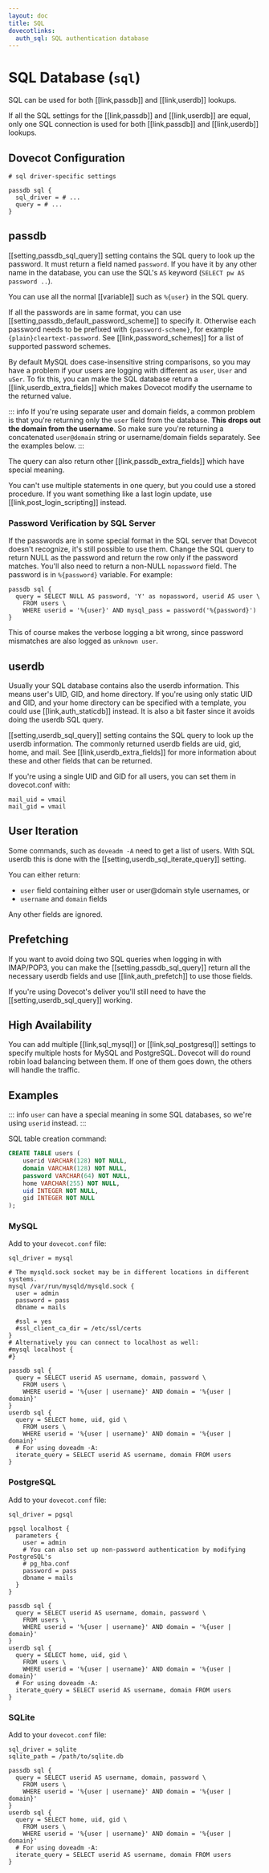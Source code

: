 ```yaml
---
layout: doc
title: SQL
dovecotlinks:
  auth_sql: SQL authentication database
---
```


# SQL Database (`sql`)

SQL can be used for both [[link,passdb]] and [[link,userdb]] lookups.

If all the SQL settings for the [[link,passdb]] and [[link,userdb]] are equal,
only one SQL connection is used for both [[link,passdb]] and [[link,userdb]]
lookups.

## Dovecot Configuration

```[dovecot.conf]
# sql driver-specific settings

passdb sql {
  sql_driver = # ...
  query = # ...
}
```

## passdb

[[setting,passdb_sql_query]] setting contains the SQL query to look up the
password. It must return a field named `password`. If you have it by any other
name in the database, you can use the SQL's `AS` keyword (`SELECT pw AS
password ..`).

You can use all the normal [[variable]] such as `%{user}` in the SQL query.

If all the passwords are in same format, you can use
[[setting,passdb_default_password_scheme]] to specify it. Otherwise each
password needs to be prefixed with `{password-scheme}`, for example
`{plain}cleartext-password`. See [[link,password_schemes]] for a list of
supported password schemes.

By default MySQL does case-insensitive string comparisons, so you may have a
problem if your users are logging with different as `user`, `User` and
`uSer`. To fix this, you can make the SQL database return a
[[link,userdb_extra_fields]] which makes Dovecot modify the username to
the returned value.

::: info
If you're using separate user and domain fields, a common problem is
that you're returning only the `user` field from the database.
**This drops out the domain from the username**. So make sure you're
returning a concatenated `user@domain` string or username/domain
fields separately. See the examples below.
:::

The query can also return other [[link,passdb_extra_fields]]
which have special meaning.

You can't use multiple statements in one query, but you could use a stored
procedure. If you want something like a last login update, use
[[link,post_login_scripting]] instead.

### Password Verification by SQL Server

If the passwords are in some special format in the SQL server that Dovecot
doesn't recognize, it's still possible to use them. Change the SQL query to
return NULL as the password and return the row only if the password matches.
You'll also need to return a non-NULL `nopassword` field. The password is in
`%{password}` variable. For example:

```[dovecot.conf]
passdb sql {
  query = SELECT NULL AS password, 'Y' as nopassword, userid AS user \
    FROM users \
    WHERE userid = '%{user}' AND mysql_pass = password('%{password}')
}
```

This of course makes the verbose logging a bit wrong, since password
mismatches are also logged as `unknown user`.

## userdb

Usually your SQL database contains also the userdb information. This means
user's UID, GID, and home directory. If you're using only static UID and GID,
and your home directory can be specified with a template, you could use
[[link,auth_staticdb]] instead. It is also a bit faster since it avoids
doing the userdb SQL query.

[[setting,userdb_sql_query]] setting contains the SQL query to look up the
userdb information. The commonly returned userdb fields are uid, gid, home, and
mail. See [[link,userdb_extra_fields]] for more information about these and
other fields that can be returned.

If you're using a single UID and GID for all users, you can set them in
dovecot.conf with:

```[dovecot.conf]
mail_uid = vmail
mail_gid = vmail
```

## User Iteration

Some commands, such as `doveadm -A` need to get a list of users. With SQL
userdb this is done with the [[setting,userdb_sql_iterate_query]] setting.

You can either return:

* `user` field containing either user or user@domain style usernames, or
* `username` and `domain` fields

Any other fields are ignored.

## Prefetching

If you want to avoid doing two SQL queries when logging in with IMAP/POP3, you
can make the [[setting,passdb_sql_query]] return all the necessary userdb
fields and use [[link,auth_prefetch]] to use those fields.

If you're using Dovecot's deliver you'll still need to have the
[[setting,userdb_sql_query]] working.

## High Availability

You can add multiple [[link,sql_mysql]] or [[link,sql_postgresql]] settings to
specify multiple hosts for MySQL and PostgreSQL. Dovecot will do round robin
load balancing between them. If one of them goes down, the others will handle
the traffic.

## Examples

::: info
`user` can have a special meaning in some SQL databases, so we're using
`userid` instead.
:::

SQL table creation command:

```sql
CREATE TABLE users (
    userid VARCHAR(128) NOT NULL,
    domain VARCHAR(128) NOT NULL,
    password VARCHAR(64) NOT NULL,
    home VARCHAR(255) NOT NULL,
    uid INTEGER NOT NULL,
    gid INTEGER NOT NULL
);
```

### MySQL

Add to your `dovecot.conf` file:

```
sql_driver = mysql

# The mysqld.sock socket may be in different locations in different systems.
mysql /var/run/mysqld/mysqld.sock {
  user = admin
  password = pass
  dbname = mails

  #ssl = yes
  #ssl_client_ca_dir = /etc/ssl/certs
}
# Alternatively you can connect to localhost as well:
#mysql localhost {
#}

passdb sql {
  query = SELECT userid AS username, domain, password \
    FROM users \
    WHERE userid = '%{user | username}' AND domain = '%{user | domain}'
}
userdb sql {
  query = SELECT home, uid, gid \
    FROM users \
    WHERE userid = '%{user | username}' AND domain = '%{user | domain}'
  # For using doveadm -A:
  iterate_query = SELECT userid AS username, domain FROM users
}
```

### PostgreSQL

Add to your `dovecot.conf` file:

```
sql_driver = pgsql

pgsql localhost {
  parameters {
    user = admin
    # You can also set up non-password authentication by modifying PostgreSQL's
    # pg_hba.conf
    password = pass
    dbname = mails
  }
}

passdb sql {
  query = SELECT userid AS username, domain, password \
    FROM users \
    WHERE userid = '%{user | username}' AND domain = '%{user | domain}'
}
userdb sql {
  query = SELECT home, uid, gid \
    FROM users \
    WHERE userid = '%{user | username}' AND domain = '%{user | domain}'
  # For using doveadm -A:
  iterate_query = SELECT userid AS username, domain FROM users
}
```

### SQLite

Add to your `dovecot.conf` file:

```
sql_driver = sqlite
sqlite_path = /path/to/sqlite.db

passdb sql {
  query = SELECT userid AS username, domain, password \
    FROM users \
    WHERE userid = '%{user | username}' AND domain = '%{user | domain}'
}
userdb sql {
  query = SELECT home, uid, gid \
    FROM users \
    WHERE userid = '%{user | username}' AND domain = '%{user | domain}'
  # For using doveadm -A:
  iterate_query = SELECT userid AS username, domain FROM users
}
```
